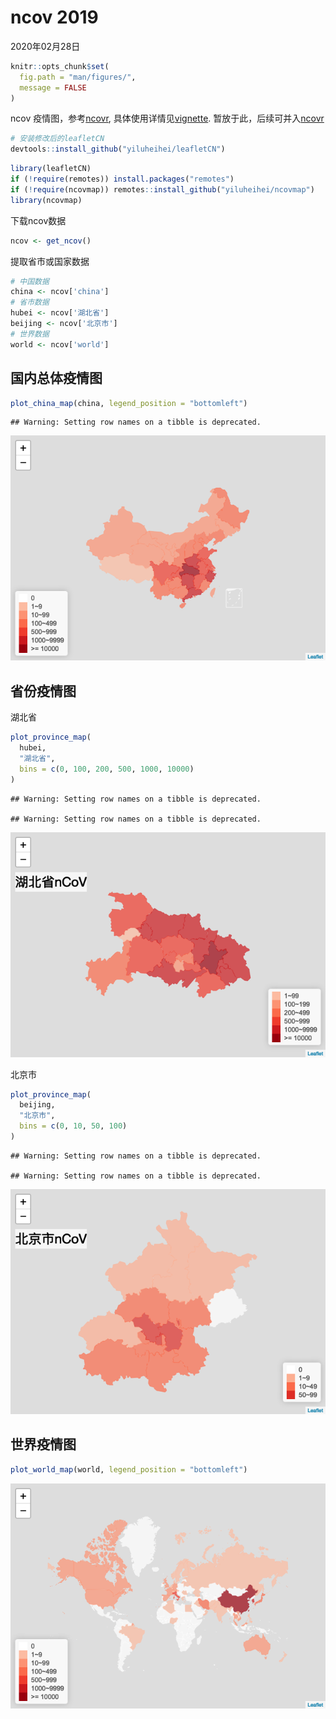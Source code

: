 ncov 2019
================
2020年02月28日

``` r
knitr::opts_chunk$set(
  fig.path = "man/figures/",
  message = FALSE
)
```

ncov 疫情图，参考[ncovr](https://github.com/pzhaonet/ncovr),
具体使用详情见[vignette](https://yiluheihei.github.io/ncovmap/articles/Introduction.html).
暂放于此，后续可并入[ncovr](https://github.com/pzhaonet/ncovr)

``` r
# 安装修改后的leafletCN
devtools::install_github("yiluheihei/leafletCN")
```

``` r
library(leafletCN)
if (!require(remotes)) install.packages("remotes")
if (!require(ncovmap)) remotes::install_github("yiluheihei/ncovmap")
library(ncovmap)
```

下载ncov数据

``` r
ncov <- get_ncov()
```

提取省市或国家数据

``` r
# 中国数据
china <- ncov['china']
# 省市数据
hubei <- ncov['湖北省']
beijing <- ncov['北京市']
# 世界数据
world <- ncov['world']
```

## 国内总体疫情图

``` r
plot_china_map(china, legend_position = "bottomleft")
```

    ## Warning: Setting row names on a tibble is deprecated.

![](man/figures/china-map-1.png)<!-- -->

## 省份疫情图

湖北省

``` r
plot_province_map(
  hubei, 
  "湖北省", 
  bins = c(0, 100, 200, 500, 1000, 10000)
)
```

    ## Warning: Setting row names on a tibble is deprecated.
    
    ## Warning: Setting row names on a tibble is deprecated.

![](man/figures/hubei-map-1.png)<!-- -->

北京市

``` r
plot_province_map(
  beijing,
  "北京市", 
  bins = c(0, 10, 50, 100)
)
```

    ## Warning: Setting row names on a tibble is deprecated.
    
    ## Warning: Setting row names on a tibble is deprecated.

![](man/figures/beijing-map-1.png)<!-- -->

## 世界疫情图

``` r
plot_world_map(world, legend_position = "bottomleft")
```

![](man/figures/world-map-1.png)<!-- -->
